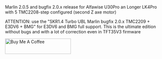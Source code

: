 Marlin 2.0.5 and bugfix 2.0.x release for Alfawise U30Pro an Longer LK4Pro with 5 TMC2208-step configured (second Z axe motor)

ATTENTION: use the "SKR1.4 Turbo UBL Marlin bugfix 2.0.x TMC2209 + E3DV6 + BMG" for E3DV6 and BMG full support. This is the ultimate edition without bugs and with a lot of correction even in TFT35V3 firmware 

<a href="https://www.paypal.me/BsCmOD" target="_blank"><img src="https://cdn.buymeacoffee.com/buttons/default-orange.png" alt="Buy Me A Coffee" style="height: 51px !important;width: 217px !important;" ></a>
